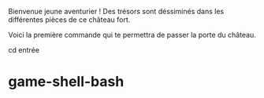 Bienvenue jeune aventurier !
Des trésors sont déssiminés dans les différentes pièces de ce château fort.

Voici la première commande qui te permettra de passer la porte du château.

cd entrée
# game-shell-bash

